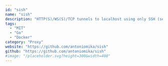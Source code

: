 ```yaml
---
id: "sish"
name: "sish"
description: "HTTP(S)/WS(S)/TCP tunnels to localhost using only SSH (serveo/ngrok alternative)."
tags:
  - "MIT"
  - "Go"
  - "Docker"
category: "Proxy"
website: "https://github.com/antoniomika/sish"
github: "https://github.com/antoniomika/sish"
#image: "/placeholder.svg?height=300&width=400"
---
```


